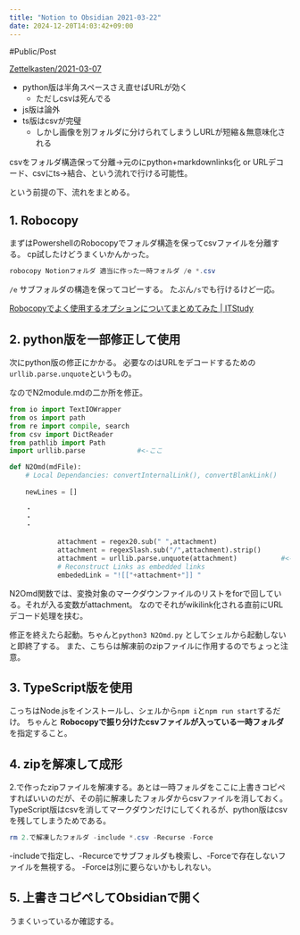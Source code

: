 ```yaml
---
title: "Notion to Obsidian 2021-03-22"
date: 2024-12-20T14:03:42+09:00
---
```

#Public/Post


[Zettelkasten/2021-03-07](Zettelkasten/2021-03-07.md)

- python版は半角スペースさえ直せばURLが効く
	- ただしcsvは死んでる
- js版は論外
- ts版はcsvが完璧
	- しかし画像を別フォルダに分けられてしまうしURLが短縮＆無意味化される

csvをフォルダ構造保って分離→元のにpython+markdownlinks化 or URLデコード、csvにts→結合、という流れで行ける可能性。


という前提の下、流れをまとめる。
## 1. Robocopy
まずはPowershellのRobocopyでフォルダ構造を保ってcsvファイルを分離する。
cp試したけどうまくいかんかった。
```powershell
robocopy Notionフォルダ 適当に作った一時フォルダ /e *.csv
```
`/e`
サブフォルダの構造を保ってコピーする。
たぶん`/s`でも行けるけど一応。

[Robocopyでよく使用するオプションについてまとめてみた | ITStudy](https://it-study.info/robocopy/)

## 2. python版を一部修正して使用
次にpython版の修正にかかる。
必要なのはURLをデコードするための`urllib.parse.unquote`というもの。

なのでN2module.mdの二か所を修正。
```python
from io import TextIOWrapper
from os import path
from re import compile, search
from csv import DictReader
from pathlib import Path
import urllib.parse				#<-ここ
```

```python
def N2Omd(mdFile):
    # Local Dependancies: convertInternalLink(), convertBlankLink()
  
    newLines = []
	
	・
	・
	・
	
	        attachment = regex20.sub(" ",attachment)
            attachment = regexSlash.sub("/",attachment).strip()
            attachment = urllib.parse.unquote(attachment)			#<-ここ　248行目くらい
			# Reconstruct Links as embedded links
            embededLink = "![["+attachment+"]] "
```

N2Omd関数では、変換対象のマークダウンファイルのリストをforで回している。それが入る変数がattachment。
なのでそれがwikilink化される直前にURLデコード処理を挟む。

修正を終えたら起動。ちゃんと`python3 N2Omd.py` としてシェルから起動しないと即終了する。
また、こちらは解凍前のzipファイルに作用するのでちょっと注意。

## 3. TypeScript版を使用
こっちはNode.jsをインストールし、シェルから`npm i`と`npm run start`するだけ。
ちゃんと **Robocopyで振り分けたcsvファイルが入っている一時フォルダ** を指定すること。

## 4. zipを解凍して成形
2.で作ったzipファイルを解凍する。あとは一時フォルダをここに上書きコピペすればいいのだが、その前に解凍したフォルダからcsvファイルを消しておく。
TypeScript版はcsvを消してマークダウンだけにしてくれるが、python版はcsvを残してしまうためである。

```powershell
rm 2.で解凍したフォルダ -include *.csv -Recurse -Force
```
-includeで指定し、-Recurceでサブフォルダも検索し、-Forceで存在しないファイルを無視する。
-Forceは別に要らないかもしれない。

## 5. 上書きコピペしてObsidianで開く
うまくいっているか確認する。
